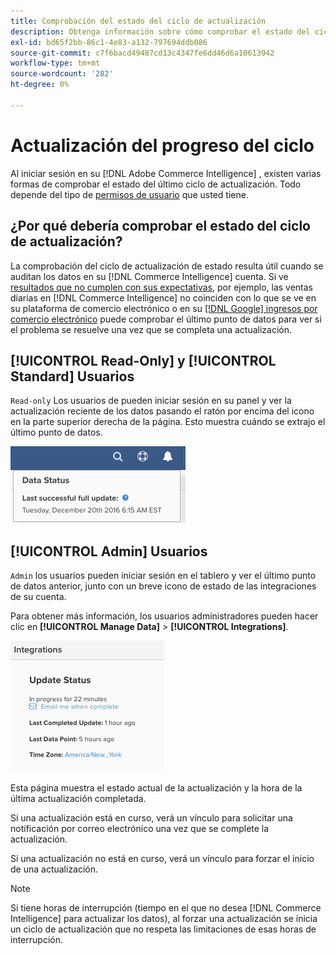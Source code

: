```yaml
---
title: Comprobación del estado del ciclo de actualización
description: Obtenga información sobre cómo comprobar el estado del ciclo de actualización.
exl-id: bd65f2bb-86c1-4e83-a132-797694ddb086
source-git-commit: c7f6bacd49487cd13c4347fe6dd46d6a10613942
workflow-type: tm+mt
source-wordcount: '282'
ht-degree: 0%

---
```


# Actualización del progreso del ciclo

Al iniciar sesión en su [!DNL Adobe Commerce Intelligence] , existen varias formas de comprobar el estado del último ciclo de actualización. Todo depende del tipo de [permisos de usuario](../administrator/user-management/user-management.md) que usted tiene.

## ¿Por qué debería comprobar el estado del ciclo de actualización?

La comprobación del ciclo de actualización de estado resulta útil cuando se auditan los datos en su [!DNL Commerce Intelligence] cuenta. Si ve [resultados que no cumplen con sus expectativas](../data-analyst/data-warehouse-mgr/data-and-updates-faq.md), por ejemplo, las ventas diarias en [!DNL Commerce Intelligence] no coinciden con lo que se ve en su plataforma de comercio electrónico o en su [[!DNL Google] ingresos por comercio electrónico](https://experienceleague.adobe.com/docs/commerce-knowledge-base/kb/troubleshooting/miscellaneous/diagnosing-google-ecommerce-revenue-discrepancies.html) puede comprobar el último punto de datos para ver si el problema se resuelve una vez que se completa una actualización.

## [!UICONTROL Read-Only] y [!UICONTROL Standard] Usuarios

`Read-only` Los usuarios de pueden iniciar sesión en su panel y ver la actualización reciente de los datos pasando el ratón por encima del icono en la parte superior derecha de la página. Esto muestra cuándo se extrajo el último punto de datos.

![](../../mbi/assets/last-success-data.png)

## [!UICONTROL Admin] Usuarios

`Admin` los usuarios pueden iniciar sesión en el tablero y ver el último punto de datos anterior, junto con un breve icono de estado de las integraciones de su cuenta.

Para obtener más información, los usuarios administradores pueden hacer clic en **[!UICONTROL Manage Data]** > **[!UICONTROL Integrations]**.

![](../../mbi/assets/detail-manage-data-integrations.png)

Esta página muestra el estado actual de la actualización y la hora de la última actualización completada.

Si una actualización está en curso, verá un vínculo para solicitar una notificación por correo electrónico una vez que se complete la actualización.

Si una actualización no está en curso, verá un vínculo para forzar el inicio de una actualización.

>[!NOTE]
>
>Si tiene horas de interrupción (tiempo en el que no desea [!DNL Commerce Intelligence] para actualizar los datos), al forzar una actualización se inicia un ciclo de actualización que no respeta las limitaciones de esas horas de interrupción.
